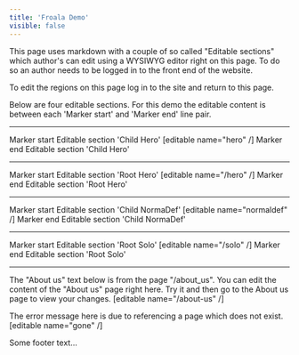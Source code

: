 ```yaml
---
title: 'Froala Demo'
visible: false
---
```


This page uses markdown with a couple of so called "Editable sections" which author's can edit using a WYSIWYG editor right on this page. To do so an author needs to be logged in to the front end of the website.

To edit the regions on this page log in to the site and return to this page.

Below are four editable sections. For this demo the editable content is between each 'Marker start' and 'Marker end' line pair.

___
Marker start Editable section 'Child Hero'
[editable name="hero" /]
Marker end Editable section 'Child Hero'
___
Marker start Editable section 'Root Hero'
[editable name="/hero" /]
Marker end Editable section 'Root Hero'
___
Marker start Editable section 'Child NormaDef'
[editable name="normaldef" /]
Marker end Editable section 'Child NormaDef'
___
Marker start Editable section 'Root Solo'
[editable name="/solo" /]
Marker end Editable section 'Root Solo'

___

The "About us" text below is from the page "/about_us". You can edit the content of the "About us" page right here. Try it and then go to the About us page to view your changes.
[editable name="/about-us" /]

The error message here is due to referencing a page which does not exist.
[editable name="gone" /]

Some footer text...

